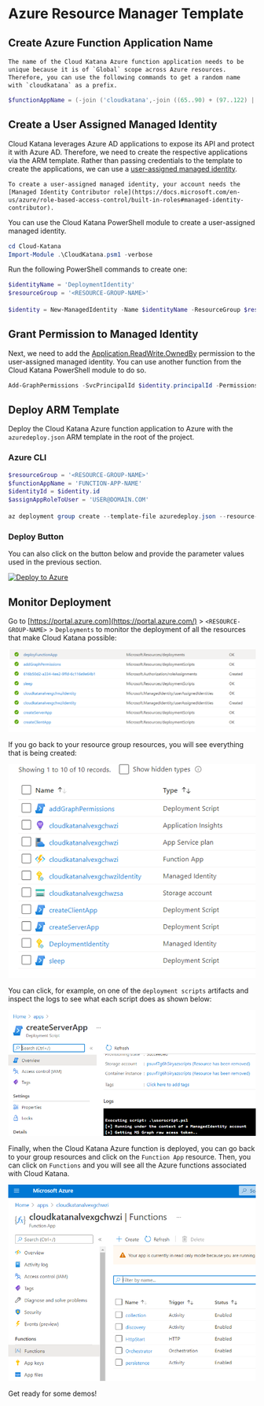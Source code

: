 # Azure Resource Manager Template

## Create Azure Function Application Name

```{note}
The name of the Cloud Katana Azure function application needs to be unique because it is of `Global` scope across Azure resources. Therefore, you can use the following commands to get a random name with `cloudkatana` as a prefix.
```

```PowerShell
$functionAppName = (-join ('cloudkatana',-join ((65..90) + (97..122) | Get-Random -Count 10 | % {[char]$_}))).ToLower()
```

## Create a User Assigned Managed Identity

Cloud Katana leverages Azure AD applications to expose its API and protect it with Azure AD. Therefore, we need to create the respective applications via the ARM template. Rather than passing credentials to the template to create the applications, we can use a [user-assigned managed identity](https://docs.microsoft.com/en-us/azure/active-directory/managed-identities-azure-resources/how-manage-user-assigned-managed-identities?pivots=identity-mi-methods-azp).

```{note}
To create a user-assigned managed identity, your account needs the [Managed Identity Contributor role](https://docs.microsoft.com/en-us/azure/role-based-access-control/built-in-roles#managed-identity-contributor).
```

You can use the Cloud Katana PowerShell module to create a user-assigned managed identity.

```PowerShell
cd Cloud-Katana
Import-Module .\CloudKatana.psm1 -verbose
```

Run the following PowerShell commands to create one:

```PowerShell
$identityName = 'DeploymentIdentity'
$resourceGroup = '<RESOURCE-GROUP-NAME>'

$identity = New-ManagedIdentity -Name $identityName -ResourceGroup $resourceGroup -verbose
```

## Grant Permission to Managed Identity

Next, we need to add the [Application.ReadWrite.OwnedBy](https://docs.microsoft.com/en-us/graph/permissions-reference#application-permissions-4) permission to the user-assigned managed identity. You can use another function from the Cloud Katana PowerShell module to do so.

```PowerShell
Add-GraphPermissions -SvcPrincipalId $identity.principalId -PermissionsList @('Application.ReadWrite.All','AppRoleAssignment.ReadWrite.All','DelegatedPermissionGrant.ReadWrite.All','User.Read.All') -PermissionsType application -verbose
```

## Deploy ARM Template

Deploy the Cloud Katana Azure function application to Azure with the `azuredeploy.json` ARM template in the root of the project.

### Azure CLI

```PowerShell
$resourceGroup = '<RESOURCE-GROUP-NAME>'
$functionAppName = 'FUNCTION-APP-NAME'
$identityId = $identity.id
$assignAppRoleToUser = 'USER@DOMAIN.COM'

az deployment group create --template-file azuredeploy.json --resource-group $resourceGroup --parameters functionAppName=$functionAppName identityId=$identityId assignAppRoleToUser=$assignAppRoleToUser
```

### Deploy Button

You can also click on the button below and provide the parameter values used in the previous section.

[![Deploy to Azure](https://aka.ms/deploytoazurebutton)](https://portal.azure.com/#create/Microsoft.Template/uri/https%3a%2f%2fraw.githubusercontent.com%2fAzure%2fCloud-Katana%2fmain%2fazuredeploy.json)

## Monitor Deployment

Go to [https://portal.azure.com](https://portal.azure.com/) > `<RESOURCE-GROUP-NAME>` > `Deployments` to monitor the deployment of all the resources that make Cloud Katana possible:

![](../../images/MonitorDeployment.png)

If you go back to your resource group resources, you will see everything that is being created:

![](../../images/ResourcesCreated.png)

You can click, for example, on one of the `deployment scripts` artifacts and inspect the logs to see what each script does as shown below:

![](../../images/RunningDeploymentScripts.png)

Finally, when the Cloud Katana Azure function is deployed, you can go back to your group resources and click on the `Function App` resource. Then, you can click on `Functions` and you will see all the Azure functions associated with Cloud Katana.

![](../../images/KatanaFunctions.png)

Get ready for some demos!